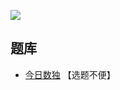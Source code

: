 ![](https://cn.sudoku.today/pic/02/littlekiller/41176_341444.png)

## 题库
- [今日数独](https://cn.sudoku.today/dailysudoku/) 【选题不便】